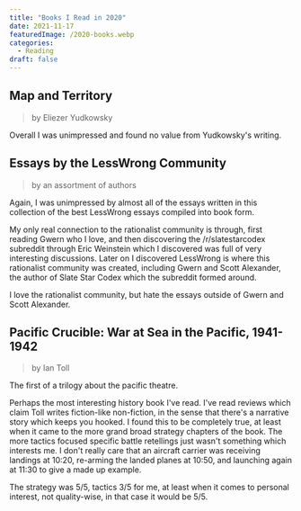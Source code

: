 ```yaml
---
title: "Books I Read in 2020"
date: 2021-11-17
featuredImage: /2020-books.webp
categories:
  - Reading
draft: false
---
```


## Map and Territory
> by Eliezer Yudkowsky

Overall I was unimpressed and found no value from Yudkowsky's writing.

## Essays by the LessWrong Community
> by an assortment of authors

Again, I was unimpressed by almost all of the essays written in this collection
of the best LessWrong essays compiled into book form.

My only real connection to the rationalist community is through, first reading Gwern who I love, and then
discovering the /r/slatestarcodex subreddit through Eric Weinstein which I
discovered was full of very interesting discussions. Later on I discovered
LessWrong is where this rationalist community was created, including Gwern
and Scott Alexander, the author of Slate Star Codex which the subreddit formed
around.

I love the rationalist community, but hate the essays outside of Gwern
and Scott Alexander.

## Pacific Crucible: War at Sea in the Pacific, 1941-1942
> by Ian Toll

The first of a trilogy about the pacific theatre.

Perhaps the most interesting history book I've read. I've read reviews which
claim Toll writes fiction-like non-fiction, in the sense that there's a
narrative story which keeps you hooked. I found this to be completely true, at
least when it came to the more grand broad strategy chapters of the book. The
more tactics focused specific battle retellings just wasn't something which
interests me. I don't really care that an aircraft carrier was receiving
landings at 10:20, re-arming the landed planes at 10:50, and launching again at
11:30 to give a made up example.

The strategy was 5/5, tactics 3/5 for me, at least when it comes to personal
interest, not quality-wise, in that case it would be 5/5.
